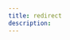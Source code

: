 ```yaml
---
title: redirect
description: 
---
```


<meta http-equiv="refresh" content="0; URL='https://academy.numfocus.org/about-course/?exploratory-data-analysis-with-pandas-and-matplotlib'" />
